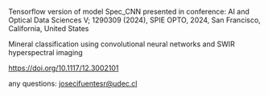 Tensorflow version of model Spec_CNN presented in conference: AI and Optical Data Sciences V; 1290309 (2024), SPIE OPTO, 2024, San Francisco, California, United States

Mineral classification using convolutional neural networks and SWIR hyperspectral imaging

https://doi.org/10.1117/12.3002101 

any questions: josecifuentesr@udec.cl
